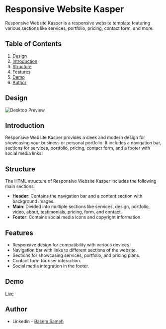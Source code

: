 # Responsive Website Kasper

Responsive Website Kasper is a responsive website template featuring various sections like services, portfolio, pricing, contact form, and more.

## Table of Contents

1. [Design](#design)
2. [Introduction](#introduction)
3. [Structure](#structure)
4. [Features](#features)
5. [Demo](#demo)
6. [Author](#author)

## Design

![Desktop Preview](./design/desktop-preview.png)

## Introduction

Responsive Website Kasper provides a sleek and modern design for showcasing your business or personal portfolio. It includes a navigation bar, sections for services, portfolio, pricing, contact form, and a footer with social media links.

## Structure

The HTML structure of Responsive Website Kasper includes the following main sections:

- **Header**: Contains the navigation bar and a content section with background images.
- **Main**: Divided into multiple sections like services, design, portfolio, video, about, testimonials, pricing, form, and contact.
- **Footer**: Contains social media icons and copyright information.

## Features

- Responsive design for compatibility with various devices.
- Navigation bar with links to different sections of the website.
- Sections for showcasing services, portfolio, and pricing plans.
- Contact form for user interaction.
- Social media integration in the footer.

## Demo

[Live](https://basemsameh.github.io/Responsive-Website-Kasper/)

## Author

- Linkedin - [Basem Sameh](https://www.linkedin.com/in/basem-sameh-671b5b212/)